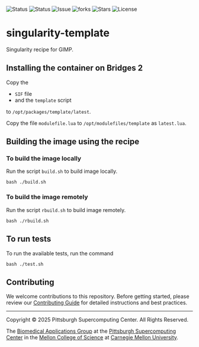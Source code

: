 ![Status](https://github.com/pscedu/singularity-template/actions/workflows/main.yml/badge.svg)
![Status](https://github.com/pscedu/singularity-template/actions/workflows/pretty.yml/badge.svg)
![Issue](https://img.shields.io/github/issues/pscedu/singularity-template)
![forks](https://img.shields.io/github/forks/pscedu/singularity-template)
![Stars](https://img.shields.io/github/stars/pscedu/singularity-template)
![License](https://img.shields.io/github/license/pscedu/singularity-template)

# singularity-template
Singularity recipe for GIMP.

## Installing the container on Bridges 2
Copy the

* `SIF` file
* and the `template` script

to `/opt/packages/template/latest`.

Copy the file `modulefile.lua` to `/opt/modulefiles/template` as `latest.lua`.

## Building the image using the recipe
### To build the image locally
Run the script `build.sh` to build image locally.

```
bash ./build.sh
```

### To build the image remotely
Run the script `rbuild.sh` to build image remotely.

```
bash ./rbuild.sh
```

## To run tests
To run the available tests, run the command

```
bash ./test.sh
```

## Contributing
We welcome contributions to this repository. Before getting started, please review our [Contributing Guide](https://raw.githubusercontent.com/pscedu/singularity-report/refs/heads/main/CONTRIBUTING.md) for detailed instructions and best practices.

---
Copyright © 2025 Pittsburgh Supercomputing Center. All Rights Reserved.

The [Biomedical Applications Group](https://www.psc.edu/biomedical-applications/) at the [Pittsburgh Supercomputing Center](http://www.psc.edu) in the [Mellon College of Science](https://www.cmu.edu/mcs/) at [Carnegie Mellon University](http://www.cmu.edu).
